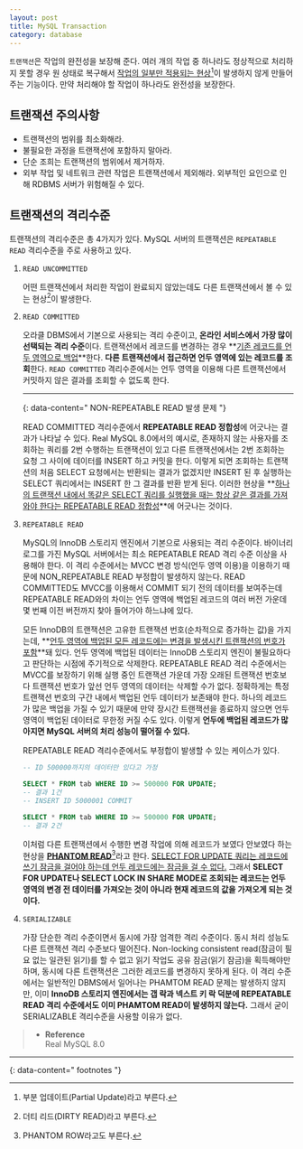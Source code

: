 ```yaml
---
layout: post
title: MySQL Transaction
category: database
---
```


`트랜잭션`은 작업의 완전성을 보장해 준다. 여러 개의 작업 중 하나라도 정상적으로 처리하지 못할 경우 원 상태로 복구해서 <u>작업의 일부만 적용되는 현상</u>[^1]이 발생하지 않게 만들어주는 기능이다. 만약 처리해야 할 작업이 하나라도 완전성을 보장한다.   

## 트랜잭션 주의사항

- 트랜잭션의 범위를 최소화해라.
- 불필요한 과정을 트랜잭션에 포함하지 말아라.
- 단순 조희는 트랜잭션의 범위에서 제거하자.
- 외부 작업 및 네트워크 관련 작업은 트랜잭션에서 제외해라. 외부적인 요인으로 인해 RDBMS 서버가 위험해질 수 있다.

## 트랜잭션의 격리수준

트랜잭션의 격리수준은 총 4가지가 있다. MySQL 서버의 트랜잭션은 `REPEATABLE READ` 격리수준을 주로 사용하고 있다.

1. `READ UNCOMMITTED`
    
    어떤 트랜잭션에서 처리한 작업이 완료되지 않았는데도 다른 트랜잭션에서 볼 수 있는 현상[^2]이 발생한다.   
    
2. `READ COMMITTED`
    
    오라클 DBMS에서 기본으로 사용되는 격리 수준이고, **온라인 서비스에서 가장 많이 선택되는 격리 수준**이다. 트랜잭션에서 레코드를 변경하는 경우 **<u>기존 레코드를 언두 영역으로 백업</u>**한다. **다른 트랜잭션에서 접근하면 언두 영역에 있는 레코드를 조회**한다. `READ COMMITTED` 격리수준에서는 언두 영역을 이용해 다른 트랜잭션에서 커밋하지 않은 결과를 조회할 수 없도록 한다.   
    
    ---
    {: data-content=" NON-REPEATABLE READ 발생 문제 "}
    
    READ COMMITTED 격리수준에서 **REPEATABLE READ 정합성**에 어긋나는 결과가 나타날 수 있다. Real MySQL 8.0에서의 예시로, 존재하지 않는 사용자를 조회하는 쿼리를 2번 수행하는 트랜잭션이 있고 다른 트랜잭션에서는 2번 조회하는 요청 그 사이에 데이터를 INSERT 하고 커밋을 한다. 이렇게 되면 조회하는 트랜잭션의 처음 SELECT 요청에서는 반환되는 결과가 없겠지만 INSERT 된 후 실행하는 SELECT 쿼리에서는 INSERT 한 그 결과를 반환 받게 된다. 이러한 현상을 **<u>하나의 트랜잭션 내에서 똑같은 SELECT 쿼리를 실행했을 때는 항상 같은 결과를 가져와야 한다는 REPEATABLE READ 정합성</u>**에 어긋나는 것이다.   
    
3. `REPEATABLE READ`
    
    MySQL의 InnoDB 스토리지 엔진에서 기본으로 사용되는 격리 수준이다. 바이너리 로그를 가진 MySQL 서버에서는 최소 REPEATABLE READ 격리 수준 이상을 사용해야 한다. 이 격리 수준에서는 MVCC 변경 방식(언두 영역 이용)을 이용하기 때문에 NON_REPEATABLE READ 부정합이 발생하지 않는다. READ COMMITTED도 MVCC를 이용해서 COMMIT 되기 전의 데이터를 보여주는데 REPEATABLE READ와의 차이는 언두 영역에 백업된 레코드의 여러 버전 가운데 몇 번째 이전 버전까지 찾아 들어가야 하느냐에 있다.   
    
    모든 InnoDB의 트랜잭션은 고유한 트랜잭션 번호(순차적으로 증가하는 값)을 가지는데, **<u>언두 영역에 백업된 모든 레코드에는 변경을 발생시킨 트랜잭션의 번호가 포함</u>**돼 있다. 언두 영역에 백업된 데이터는 InnoDB 스토리지 엔진이 불필요하다고 판단하는 시점에 주기적으로 삭제한다. REPEATABLE READ 격리 수준에서는 MVCC를 보장하기 위해 실행 중인 트랜잭션 가운데 가장 오래된 트랜잭션 번호보다 트랜잭션 번호가 앞선 언두 영역의 데이터는 삭제할 수가 없다. 정확하게는 특정 트랜잭션 번호의 구간 내에서 백업된 언두 데이터가 보존돼야 한다. 하나의 레코드가 많은 백업을 가질 수 있기 때문에 만약 장시간 트랜잭션을 종료하지 않으면 언두 영역이 백업된 데이터로 무한정 커질 수도 있다. 이렇게 **언두에 백업된 레코드가 많아지면 MySQL 서버의 처리 성능이 떨어질 수 있다.**   
    
    REPEATABLE READ 격리수준에서도 부정합이 발생할 수 있는 케이스가 있다.   
    
    ```sql
    -- ID 500000까지의 데이터만 있다고 가정
    
    SELECT * FROM tab WHERE ID >= 500000 FOR UPDATE;
    -- 결과 1건
    -- INSERT ID 5000001 COMMIT
    
    SELECT * FROM tab WHERE ID >= 500000 FOR UPDATE;
    -- 결과 2건
    ```
    
    이처럼 다른 트랜잭션에서 수행한 변경 작업에 의해 레코드가 보였다 안보였다 하는 현상을 **<u>PHANTOM READ</u>**[^3]라고 한다. <u>SELECT FOR UPDATE 쿼리는 레코드에 쓰기 잠금을 걸어야 하는데 언두 레코드에는 잠금을 걸 수 없다.</u> 그래서 **SELECT FOR UPDATE나 SELECT LOCK IN SHARE MODE로 조회되는 레코드는 언두 영역의 변경 전 데이터를 가져오는 것이 아니라 현재 레코드의 값을 가져오게 되는 것이다.**   
    
4. `SERIALIZABLE`
    
    가장 단순한 격리 수준이면서 동시에 가장 엄격한 격리 수준이다. 동시 처리 성능도 다른 트랜잭션 격리 수준보다 떨어진다. Non-locking consistent read(잠금이 필요 없는 일관된 읽기)를 할 수 없고 읽기 작업도 공유 잠금(읽기 잠금)을 획득해야만 하며, 동시에 다른 트랜잭션은 그러한 레코드를 변경하지 못하게 된다. 이 격리 수준에서는 일반적인 DBMS에서 일어나는 PHAMTOM READ 문제는 발생하지 않지만, 이미 **InnoDB 스토리지 엔진에서는 갭 락과 넥스트 키 락 덕분에 REPEATABLE READ 격리 수준에서도 이미 PHAMTOM READ이 발생하지 않는다.** 그래서 굳이 SERIALIZABLE 격리수준을 사용할 이유가 없다.    

> - **Reference**   
> Real MySQL 8.0

---
{: data-content=" footnotes "}

[^1]: 부분 업데이트(Partial Update)라고 부른다.
[^2]: 더티 리드(DIRTY READ)라고 부른다.
[^3]: PHANTOM ROW라고도 부른다.
